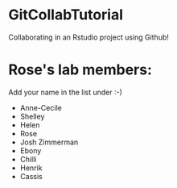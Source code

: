 # GitCollabTutorial

Collaborating in an Rstudio project using Github!

# Rose's lab members:

Add your name in the list under :-)

* Anne-Cecile
* Shelley
* Helen 
* Rose
* Josh Zimmerman
* Ebony
* Chilli
* Henrik
* Cassis
